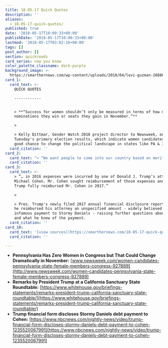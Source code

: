 ```yaml
---
title: 18.05.17 Quick Quotes
description: ''
aliases:
  - 18-05-17-quick-quotes/
published: true
date: '2018-05-17T10:00:33+00:00'
publishDate: '2018-05-17T10:00:33+00:00'
lastmod: '2018-05-17T03:02:16+00:00'
tags: []
post_author: []
section: quickreads
card_series: now you know
color_palette_classname: dark-purple
background_image: >-
  https://smarthernews.com/wp-content/uploads/2018/04/levi-guzman-268866-unsplash-scaled.jpg
card_1:
  card_text: >-
    QUICK QUOTES

    ------------


    > **“Success for women shouldn’t only be measured in terms of how many
    nominations they win or seats they gain in November.”**

    > 

    > Kelly Dittmar, Gender Watch 2018 project director to Newsweek, on
    Tuesday's primary election results, which indicate women candidates have a
    good chance to change the political landscape in states like PA & ID.
  card_citation: ''
card_2:
  card_text: "> “We want people to come into our country based on merit. We’re not looking to keep them out. We’re looking to bring them in. We need them.”\n> \n> Pres. Trump, speaking at the May 16 California Sanctuary State Roundtable discussion, on why he favors a merit-based immigration system."
  card_citation: ''
card_3:
  card_text: >-
    > “… in 2016 expenses were incurred by one of Donald J. Trump’s attorneys,
    Michael Cohen. Mr. Cohen sought reimbursement of those expenses and Mr.
    Trump fully reimbursed Mr. Cohen in 2017.”

    > 

    > Pres. Trump's newly filed 2017 annual financial disclosure report revealed
    he reimbursed his attorney an unspecified amount - widely believed to be the
    infamous payment to Stormy Daniels - raising further questions about when
    and what he knew of the payment.
  card_citation: ''
card_10:
  card_text: '[view sources](https://smarthernews.com/18-05-17-quick-quotes/)'
  card_citation: ''

---
```

*   **Pennsylvania Has Zero Women in Congress but That Could Change Dramatically in November:** [www.newsweek.com/women-candidates-pennsylvania-state-female-members-congress-927889](http://www.newsweek.com/women-candidates-pennsylvania-state-female-members-congress-927889)
*   **Remarks by President Trump at a California Sanctuary State Roundtable:** [https://www.whitehouse.gov/briefings-statements/remarks-president-trump-california-sanctuary-state-roundtable/](https://www.whitehouse.gov/briefings-statements/remarks-president-trump-california-sanctuary-state-roundtable/)
*   **Trump financial form discloses Stormy Daniels debt payment to Cohen:** [https://www.nbcnews.com/nightly-news/video/trump-financial-form-discloses-stormy-daniels-debt-payment-to-cohen-1235520067991](https://www.nbcnews.com/nightly-news/video/trump-financial-form-discloses-stormy-daniels-debt-payment-to-cohen-1235520067991)